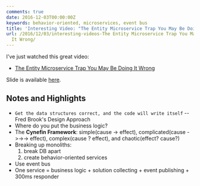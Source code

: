 ```yaml
---
comments: true
date: 2016-12-03T00:00:00Z
keywords: behavior-oriented, microservices, event bus
title: 'Interesting Video: "The Entity Microservice Trap You May Be Doing It Wrong"'
url: /2016/12/03/interesting-videos-The Entity Microservice Trap You May Be Doing
  It Wrong/
---
```


I've just watched this great video:

- [The Entity Microservice Trap You May Be Doing It Wrong](https://www.youtube.com/watch?v=vs_XiP5Lkgg)

Slide is available [here](https://gotocon.com/chicago-2016/presentation/The%20Entity%20Microservice%20Trap%20-%20You%20May%20be%20Doing%20it%20Wrong).

## Notes and Highlights

- `Get the data structures correct, and the code will write itself` -- Fred Brook's Design Approach
- Where do you put the business logic?
- The **Cynefin Framework**: simple(cause -> effect), complicated(cause ->->-> effect), complex(cause ? effect), and chaotic(effect? cause?)
- Breaking up monoliths: 
  1. break DB apart
  2. create behavior-oriented services
- Use event bus
- One service = business logic + solution collecting + event publishing + 300ms responder



